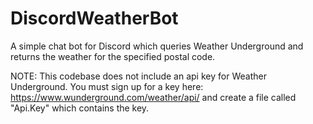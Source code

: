 # DiscordWeatherBot

A simple chat bot for Discord which queries Weather Underground and returns the weather for the specified postal code.

NOTE: This codebase does not include an api key for Weather Underground.  You must sign up for a key here: https://www.wunderground.com/weather/api/ and create a file called "Api.Key" which contains the key.